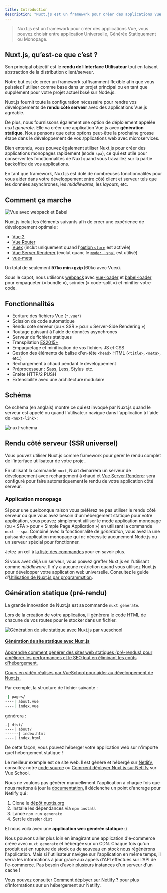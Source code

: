 ```yaml
---
title: Introduction
description: "Nuxt.js est un framework pour créer des applications Vue, vous pouvez choisir entre application Universelle, Générée Statiquement ou Monopage."
---
```


> Nuxt.js est un framework pour créer des applications Vue, vous pouvez choisir entre application Universelle, Générée Statiquement ou Monopage.

## Nuxt.js, qu’est-ce que c’est ?

Son principal objectif est le **rendu de l'Interface Utilisateur** tout en faisant abstraction de la distribution client/serveur.

Notre but est de créer un framework suffisamment flexible afin que vous puissiez l'utiliser comme base dans un projet principal ou en tant que supplément pour votre projet actuel basé sur Node.js.

Nuxt.js fournit toute la configuration nécessaire pour rendre vos développements de **rendu côté serveur** avec des applications Vue.js agréable.

De plus, nous fournissons également une option de déploiement appelée *nuxt generate*. Elle va créer une application Vue.js avec **génération statique**.
Nous pensons que cette options peut-être la prochaine grosse étape dans le développement de vos applications web avec microservices.

Bien entendu, vous pouvez également utiliser Nuxt.js pour créer des applications monopages rapidement (mode `spa`), ce qui est utile pour conserver les fonctionnalités de Nuxt quand vous travaillez sur la partie backoffice de vos applications.

En tant que framework, Nuxt.js est doté de nombreuses fonctionnalités pour vous aider dans votre développement entre côté client et serveur tels que les données asynchrones, les *middlewares*, les *layouts*, etc.

## Comment ça marche

![Vue avec webpack et Babel](https://i.imgur.com/avEUftE.png)

Nuxt.js inclut les éléments suivants afin de créer une expérience de développement optimale :

- [Vue 2](https://fr.vuejs.org/)
- [Vue Router](https://router.vuejs.org/fr/)
- [Vuex](https://vuex.vuejs.org/fr/) (inclut uniquement quand l'[option `store`](/guide/vuex-store) est activée)
- [Vue Server Renderer](https://ssr.vuejs.org/) (exclut quand le [`mode: 'spa'`](/api/configuration-mode) est utilisé)
- [vue-meta](https://github.com/nuxt/vue-meta)

Un total de seulement **57ko min+gzip** (60ko avec Vuex).

Sous le capot, nous utilisons [webpack](https://github.com/webpack/webpack) avec [vue-loader](https://github.com/vuejs/vue-loader) et [babel-loader](https://github.com/babel/babel-loader) pour empaqueter (« bundle »), scinder (« code-split ») et minifier votre code.

## Fonctionnalités

- Écriture des fichiers Vue (`*.vue*`)
- Scission de code automatique
- Rendu coté serveur (ou « SSR » pour « Server-Side Rendering »)
- Routage puissant à l'aide de données asynchrones
- Serveur de fichiers statiques
- Transpilation [ES2015+](https://babeljs.io/docs/en/learn/)
- Empaquetage et minification de vos fichiers JS et CSS
- Gestion des éléments de balise d'en-tête `<head>` HTML (`<title>`, `<meta>`, etc.)
- Rechargement à chaud pendant le développement
- Préprocesseur : Sass, Less, Stylus, etc.
- Entête HTTP/2 PUSH
- Extensibilité avec une architecture modulaire

## Schéma

Ce schéma (en anglais) montre ce qui est invoqué par Nuxt.js quand le serveur est appelé ou quand l'utilisateur navigue dans l'application à l'aide de `<nuxt-link>` :

![nuxt-schema](/nuxt-schema.svg)

## Rendu côté serveur (SSR universel)

Vous pouvez utiliser Nuxt.js comme framework pour gérer le rendu complet de l'interface utilisateur de votre projet.

En utilisant la commande `nuxt`, Nuxt démarrera un serveur de développement avec rechargement à chaud et [Vue Server Renderer](https://ssr.vuejs.org/fr/) sera configuré pour faire automatiquement le rendu de votre application côté serveur.

### Application monopage

Si pour une quelconque raison vous préférez ne pas utiliser le rendu côté serveur ou que vous avez besoin d'un hébergement statique pour votre application, vous pouvez simplement utiliser le mode application monopage (ou « SPA » pour « Simple Page Application ») en utilisant la commande `nuxt --spa`. Combiné avec la fonctionnalité de *génération*, vous avez la une puissante application monopage qui ne nécessite aucunement Node.js ou un serveur spécial pour fonctionner.

Jetez un œil à [la liste des commandes](/guide/commands) pour en savoir plus.

Si vous avez déjà un serveur, vous pouvez greffer Nuxt.js en l'utilisant comme *middleware*. Il n'y a aucune restriction quand vous utilisez Nuxt.js pour développer votre application web universelle. Consultez le guide d'[Utilisation de Nuxt.js par programmation](/api/nuxt).

## Génération statique (pré-rendu)

La grande innovation de Nuxt.js est sa commande `nuxt generate`.

Lors de la création de votre application, il génèrera le code HTML de chacune de vos routes pour le stocker dans un fichier.

<div>
  <a href="https://vueschool.io/courses/static-site-generation-with-nuxtjs?friend=nuxt" target="_blank" class="Promote">
    <img src="/static-site-generation-with-nuxtjs.png" alt="Génération de site statique avec Nuxt.js par vueschool"/>
    <div class="Promote__Content">
      <h4 class="Promote__Content__Title">Génération de site statique avec Nuxt.js</h4>
      <p class="Promote__Content__Description">Apprendre comment générer des sites web statiques (pré-rendus) pour améliorer les performances et le SEO tout en éliminant les coûts d'hébergement.</p>
      <p class="Promote__Content__Signature">Cours en vidéo réalisés par VueSchool pour aider au développement de Nuxt.js.</p>
    </div>
  </a>
</div>

Par exemple, la structure de fichier suivante :

```bash
-| pages/
----| about.vue
----| index.vue
```

générera :

```
-| dist/
----| about/
------| index.html
----| index.html
```

De cette façon, vous pouvez héberger votre application web sur n'importe quel hébergement statique !

Le meilleur exemple est ce site web. Il est généré et hébergé sur [Netlify](https://www.netlify.com), consultez notre [code source](https://github.com/nuxt/nuxtjs.org) ou [Comment déployer Nuxt.js sur Netlify](https://vueschool.io/lessons/how-to-deploy-nuxtjs-to-netlify?friend=nuxt) sur Vue School.

Nous ne voulons pas générer manuellement l'application à chaque fois que nous mettons à jour la [documentation](https://github.com/nuxt/docs), il déclenche un point d'ancrage pour Netlify qui :

1. Clone le [dépôt nuxtjs.org](https://github.com/nuxt/nuxtjs.org)
2. Installe les dépendances via `npm install`
3. Lance `npm run generate`
4. Sert le dossier `dist`

Et nous voilà avec une **application web générée statique** :)

Nous pouvons aller plus loin en imaginant une application d'e-commerce créée avec `nuxt generate` et hébergée sur un CDN. Chaque fois qu'un produit est en rupture de stock ou de nouveau en stock nous régénérons l'application. Mais si l'utilisateur navigue sur l'application en même temps, il verra les informations à jour grâce aux appels d'API effectués sur l'API de l'e-commerce. Pas besoin d'avoir plusieurs instances d'un serveur d'un cache !

<div class="Alert">

Vous pouvez consulter [Comment déployer sur Netlify ?](/faq/netlify-deployment) pour plus d'informations sur un hébergement sur Netlify.

</div>
